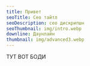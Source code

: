 ```yaml
---
title: Привет
seoTitle: Сео тайтл
seoDescription: сео дискрипшн
seoThumbnail: img/intro.webp
downline: Даунлайн
thumbnail: img/advanced3.webp
---
```

ТУТ ВОТ БОДИ
